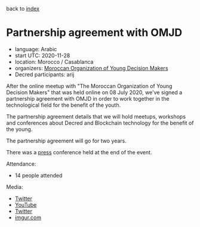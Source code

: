 back to [index](index.md)

# Partnership agreement with OMJD

- language: Arabic
- start UTC: 2020-11-28
- location: Morocco / Casablanca
- organizers: [Moroccan Organization of Young Decision Makers](https://www.facebook.com/OMJD.page.officielle)
- Decred participants: arij

After the online meetup with "The Moroccan Organization of Young Decision Makers" that was held online on 08 July 2020, we've signed a partnership agreement with OMJD in order to work together in the technological field for the benefit of the youth.

The partnership agreement details that we will hold meetups, workshops and conferences about Decred and Blockchain technology for the benefit of the young.

The partnership agreement will go for two years.

There was a [press](https://www.youtube.com/watch?v=2gI_RRdIJ5U) conference held at the end of the event.

Attendance:

- 14 people attended

Media:

- [Twitter](https://twitter.com/in_insaf/status/1332798271606108171)
- [YouTube](https://www.youtube.com/watch?v=2gI_RRdIJ5U)
- [Twitter](https://twitter.com/aithzakaria1/status/1333062029138141184)
- [imgur.com](https://imgur.com/a/06wqE21)

